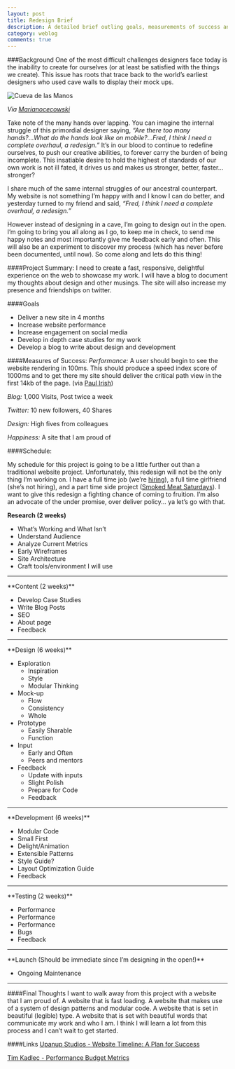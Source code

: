 ```yaml
---
layout: post
title: Redesign Brief
description: A detailed brief outling goals, measurements of success and schedule.
category: weblog
comments: true
---
```




###Background
One of the most difficult challenges designers face today is the inability to create for ourselves (or at least be satisfied with the things we create). This issue has roots that trace back to the world’s earliest designers who used cave walls to display their mock ups.

![Cueva de las Manos](http://upload.wikimedia.org/wikipedia/commons/f/f4/SantaCruz-CuevaManos-P2210651b.jpg "Cueva de las Manos")

<cite>Via <a href="http://en.wikipedia.org/wiki/File:SantaCruz-CuevaManos-P2210651b.jpg">Marianocecowski</a></cite>

Take note of the many hands over lapping. You can imagine the internal struggle of this primordial designer saying, *“Are there too many hands?*...*What do the hands look like on mobile?*...*Fred, I think I need a complete overhaul, a redesign.”* It’s in our blood to continue to redefine ourselves, to push our creative abilities, to forever carry the burden of being incomplete. This insatiable desire to hold the highest of standards of our own work is not ill fated, it drives us and makes us stronger, better, faster... stronger?

I share much of the same internal struggles of our ancestral counterpart. My website is not something I’m happy with and I know I can do better, and yesterday turned to my friend and said, *“Fred, I think I need a complete overhaul, a redesign.”*
 

However instead of designing in a cave, I’m going to design out in the open. I’m going to bring you all along as I go, to keep me in check, to send me happy notes and most importantly give me feedback early and often. This will also be an experiment to discover my process (which has never before been documented, until now). So come along and lets do this thing!

####Project Summary: 
I need to create a fast, responsive, delightful experience on the web to showcase my work. I will have a blog to document my thoughts about design and other musings. The site will also increase my presence and friendships on twitter. 

####Goals
- Deliver a new site in 4 months
- Increase website performance
- Increase engagement on social media
- Develop in depth case studies for my work
- Develop a blog to write about design and development


####Measures of Success:
_Performance:_ A user should begin to see the website rendering in 100ms. This should produce a speed index score of 1000ms and to get there my site should deliver the critical path view in the first 14kb of the page. (via [Paul Irish](https://www.youtube.com/watch?v=R8W_6xWphtw))

_Blog:_ 1,000 Visits, Post twice a week

_Twitter:_ 10 new followers, 40 Shares

_Design:_ High fives from colleagues

_Happiness:_ A site that I am proud of


####Schedule:

My schedule for this project is going to be a little further out than a traditional website project. Unfortunately, this redesign will not be the only thing I’m working on. I have a full time job (we’re <a href="http://grnh.se/j2e8bl">hiring</a>), a full time girlfriend (she’s not hiring), and a part time side project (<a href="http://www.smokedmeatsaturdays.com/">Smoked Meat Saturdays</a>). I want to give this redesign a fighting chance of coming to fruition. I’m also an advocate of the under promise, over deliver policy... ya let’s go with that.

**Research (2 weeks)**

- What’s Working and What Isn’t 
- Understand Audience
- Analyze Current Metrics
- Early Wireframes
- Site Architecture 
- Craft tools/environment I will use
<hr>
**Content (2 weeks)**

- Develop Case Studies
- Write Blog Posts
- SEO
- About page
- Feedback
<hr>
**Design (6 weeks)**

- Exploration
	- Inspiration
	- Style
	- Modular Thinking
- Mock-up
	- Flow
	- Consistency
	- Whole
- Prototype
	- Easily Sharable
	- Function
- Input
	- Early and Often
	- Peers and mentors
- Feedback
	- Update with inputs
	- Slight Polish
	- Prepare for Code
	- Feedback
<hr>
**Development (6 weeks)** 

- Modular Code
- Small First
- Delight/Animation
- Extensible Patterns
- Style Guide?
- Layout Optimization Guide
- Feedback
<hr>
**Testing (2 weeks)**

- Performance
- Performance
- Performance
- Bugs
- Feedback
<hr>
**Launch (Should be immediate since I’m designing in the open!)**

- Ongoing Maintenance 
<hr>

####Final Thoughts
I want to walk away from this project with a website that I am proud of. A website that is fast loading. A website that makes use of a system of design patterns and modular code. A website that is set in beautiful (legible) type. A website that is set with beautiful words that communicate my work and who I am. I think I will learn a lot from this process and I can’t wait to get started.

####Links
[Upanup Studios - Website Timeline: A Plan for Success](http://www.upanup.com/website-timeline-a-plan-for-success/)

[Tim Kadlec - Performance Budget Metrics](http://timkadlec.com/2014/11/performance-budget-metrics/)



